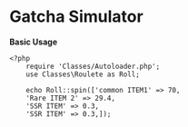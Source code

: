 # Gatcha Simulator

**Basic Usage**

    <?php
	    require 'Classes/Autoloader.php';
	    use Classes\Roulete as Roll;
    
	    echo Roll::spin(['common ITEM1' => 70,
		'Rare ITEM 2' => 29.4,
		'SSR ITEM' => 0.3,
		'SSR ITEM' => 0.3,]);
    
